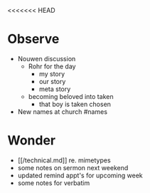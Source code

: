 <<<<<<< HEAD
# Observe

- Nouwen discussion
	- Rohr for the day
		-  my story
		- our story
		- meta story
	- becoming beloved into taken
		- that boy is taken chosen
- New names at church #names




# Wonder
- [[/technical.md]] re. mimetypes
- some notes on sermon next weekend
- updated remind appt's for upcoming week
- some notes for verbatim

